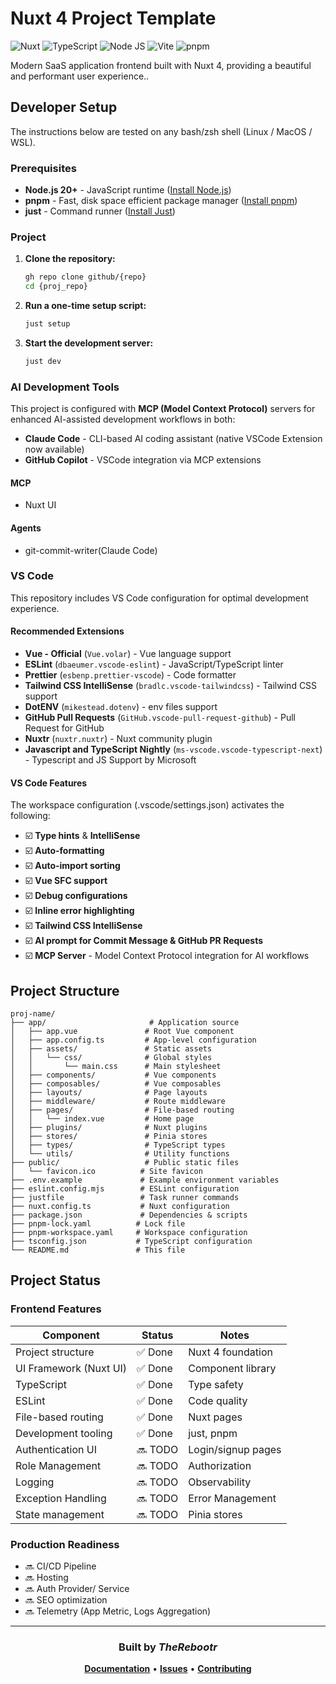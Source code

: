 # Nuxt 4 Project Template

![Nuxt](https://img.shields.io/badge/Nuxt-00DC82?style=for-the-badge&logo=nuxt&logoColor=white)
![TypeScript](https://img.shields.io/badge/TypeScript-3178C6?style=for-the-badge&logo=typescript&logoColor=white)
![Node JS](https://img.shields.io/badge/Node.js-5FA04E?style=for-the-badge&logo=node.js&logoColor=white)
![Vite](https://img.shields.io/badge/Vite-646CFF?style=for-the-badge&logo=vite&logoColor=yellow)
![pnpm](https://img.shields.io/badge/pnpm-F69220?style=for-the-badge&logo=pnpm&logoColor=white)

Modern SaaS application frontend built with Nuxt 4, providing a beautiful and performant user experience..

## Developer Setup

The instructions below are tested on any bash/zsh shell (Linux / MacOS / WSL).

### Prerequisites

- **Node.js 20+** - JavaScript runtime ([Install Node.js](https://nodejs.org/))
- **pnpm** - Fast, disk space efficient package manager ([Install pnpm](https://pnpm.io/installation))
- **just** - Command runner ([Install Just](https://github.com/casey/just))

### Project

1. **Clone the repository:**

   ```bash
   gh repo clone github/{repo}
   cd {proj_repo}
   ```

2. **Run a one-time setup script:**

   ```bash
   just setup
   ```

3. **Start the development server:**

   ```bash
   just dev
   ```

### AI Development Tools

This project is configured with **MCP (Model Context Protocol)** servers for enhanced AI-assisted development workflows in both:

- **Claude Code** - CLI-based AI coding assistant (native VSCode Extension now available)
- **GitHub Copilot** - VSCode integration via MCP extensions

#### MCP

- Nuxt UI

#### Agents

- git-commit-writer(Claude Code)

### VS Code

This repository includes VS Code configuration for optimal development experience.

#### Recommended Extensions

- **Vue - Official** (`Vue.volar`) - Vue language support
- **ESLint** (`dbaeumer.vscode-eslint`) - JavaScript/TypeScript linter
- **Prettier** (`esbenp.prettier-vscode`) - Code formatter
- **Tailwind CSS IntelliSense** (`bradlc.vscode-tailwindcss`) - Tailwind CSS support
- **DotENV** (`mikestead.dotenv`) - env files support
- **GitHub Pull Requests** (`GitHub.vscode-pull-request-github`) - Pull Request for GitHub
- **Nuxtr** (`nuxtr.nuxtr`) - Nuxt community plugin
- **Javascript and TypeScript Nightly** (`ms-vscode.vscode-typescript-next`) - Typescript and JS Support by Microsoft

#### VS Code Features

The workspace configuration (.vscode/settings.json) activates the following:

- ☑️ **Type hints** & **IntelliSense**
- ☑️ **Auto-formatting**
- ☑️ **Auto-import sorting**
- ☑️ **Vue SFC support**
- ☑️ **Debug configurations**
- ☑️ **Inline error highlighting**
- ☑️ **Tailwind CSS IntelliSense**
- ☑️ **AI prompt for Commit Message & GitHub PR Requests**
- ☑️ **MCP Server** - Model Context Protocol integration for AI workflows

## Project Structure

```
proj-name/
├── app/                       # Application source
│   ├── app.vue               # Root Vue component
│   ├── app.config.ts         # App-level configuration
│   ├── assets/               # Static assets
│   │   └── css/              # Global styles
│   │       └── main.css      # Main stylesheet
│   ├── components/           # Vue components
│   ├── composables/          # Vue composables
│   ├── layouts/              # Page layouts
│   ├── middleware/           # Route middleware
│   ├── pages/                # File-based routing
│   │   └── index.vue         # Home page
│   ├── plugins/              # Nuxt plugins
│   ├── stores/               # Pinia stores
│   ├── types/                # TypeScript types
│   └── utils/                # Utility functions
├── public/                   # Public static files
│   └── favicon.ico          # Site favicon
├── .env.example             # Example environment variables
├── eslint.config.mjs        # ESLint configuration
├── justfile                 # Task runner commands
├── nuxt.config.ts           # Nuxt configuration
├── package.json             # Dependencies & scripts
├── pnpm-lock.yaml          # Lock file
├── pnpm-workspace.yaml     # Workspace configuration
├── tsconfig.json           # TypeScript configuration
└── README.md               # This file
```

## Project Status

### Frontend Features

| Component              | Status  | Notes              |
| ---------------------- | ------- | ------------------ |
| Project structure      | ✅ Done | Nuxt 4 foundation  |
| UI Framework (Nuxt UI) | ✅ Done | Component library  |
| TypeScript             | ✅ Done | Type safety        |
| ESLint                 | ✅ Done | Code quality       |
| File-based routing     | ✅ Done | Nuxt pages         |
| Development tooling    | ✅ Done | just, pnpm         |
| Authentication UI      | 🔜 TODO | Login/signup pages |
| Role Management        | 🔜 TODO | Authorization      |
| Logging                | 🔜 TODO | Observability      |
| Exception Handling     | 🔜 TODO | Error Management   |
| State management       | 🔜 TODO | Pinia stores       |

### Production Readiness

- 🔜 CI/CD Pipeline
- 🔜 Hosting
- 🔜 Auth Provider/ Service
- 🔜 SEO optimization
- 🔜 Telemetry (App Metric, Logs Aggregation)

---

<div align="center">

### Built by **_TheRebootr_**

**[Documentation](docs/)** • **[Issues](https://github.com/)** • **[Contributing](CONTRIBUTING.md)**

</div>
